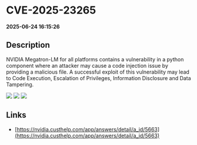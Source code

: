 # CVE-2025-23265

**2025-06-24 16:15:26**

## Description
NVIDIA Megatron-LM for all platforms contains a vulnerability in a python component where an attacker may cause a code injection issue by providing a malicious file. A successful exploit of this vulnerability may lead to Code Execution, Escalation of Privileges, Information Disclosure and Data Tampering.

![](https://img.shields.io/static/v1?label=Score&message=7.8&color=red)
![](https://img.shields.io/static/v1?label=Severity&message=HIGH&color=red)
![](https://img.shields.io/static/v1?label=CWE&message=RCE&color=green)

## Links
- [https://nvidia.custhelp.com/app/answers/detail/a_id/5663](https://nvidia.custhelp.com/app/answers/detail/a_id/5663)
